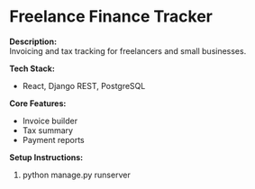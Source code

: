 ﻿# Freelance Finance Tracker

**Description:**  
Invoicing and tax tracking for freelancers and small businesses.

**Tech Stack:**  
- React, Django REST, PostgreSQL

**Core Features:**  
- Invoice builder  
- Tax summary  
- Payment reports

**Setup Instructions:**  
1. python manage.py runserver
